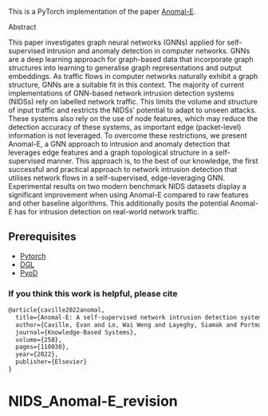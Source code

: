 This is a PyTorch implementation of the paper [Anomal-E](https://arxiv.org/pdf/2207.06819.pdf).

Abstract

This paper investigates graph neural networks (GNNs) applied for self-supervised intrusion and anomaly detection in computer networks. GNNs are a deep learning approach for graph-based data that incorporate graph structures into learning to generalise graph representations and output embeddings. As traffic flows in computer networks naturally exhibit a graph structure, GNNs are a suitable fit in this context. The majority of current implementations of GNN-based network intrusion detection systems (NIDSs) rely on labelled network traffic. This limits the volume and structure of input traffic and restricts the NIDSs’ potential to adapt to unseen attacks. These systems also rely on the use of node features, which may reduce the detection accuracy of these systems, as important edge (packet-level) information is not leveraged. To overcome these restrictions, we present Anomal-E, a GNN approach to intrusion and anomaly detection that leverages edge features and a graph topological structure in a self-supervised manner. This approach is, to the best of our knowledge, the first successful and practical approach to network intrusion detection that utilises network flows in a self-supervised, edge-leveraging GNN. Experimental results on two modern benchmark NIDS datasets display a significant improvement when using Anomal-E compared to raw features and other baseline algorithms. This additionally posits the potential Anomal-E has for intrusion detection on real-world network traffic.



## Prerequisites

- [Pytorch](http://pytorch.org/)
- [DGL](https://www.dgl.ai/)
- [PyoD](https://pyod.readthedocs.io/en/latest/)


### If you think this work is helpful, please cite
```latex
@article{caville2022anomal,
  title={Anomal-E: A self-supervised network intrusion detection system based on graph neural networks},
  author={Caville, Evan and Lo, Wai Weng and Layeghy, Siamak and Portmann, Marius},
  journal={Knowledge-Based Systems},
  volume={258},
  pages={110030},
  year={2022},
  publisher={Elsevier}
}
```
# NIDS_Anomal-E_revision

